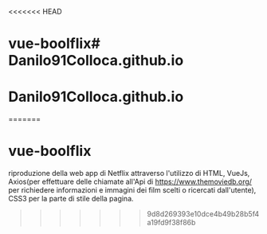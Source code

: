 <<<<<<< HEAD
# vue-boolflix# Danilo91Colloca.github.io
# Danilo91Colloca.github.io
=======
# vue-boolflix

riproduzione della web app di Netflix attraverso l'utilizzo di HTML, VueJs, Axios(per effettuare delle chiamate all'Api di https://www.themoviedb.org/ per richiedere informazioni e immagini dei film scelti o ricercati dall'utente), CSS3 per la parte di stile della pagina.


>>>>>>> 9d8d269393e10dce4b49b28b5f4a19fd9f38f86b

